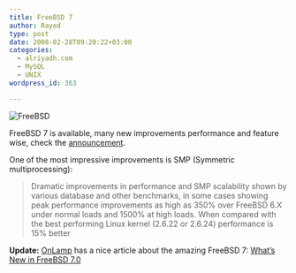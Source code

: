 ```yaml
---
title: FreeBSD 7
author: Rayed
type: post
date: 2008-02-28T09:20:22+03:00
categories:
  - alriyadh.com
  - MySQL
  - UNIX
wordpress_id: 363

---
```

<p><img src='http://rayed.com/wordpress/wp-content/uploads/2008/02/freebsd-logo.png' alt='FreeBSD' /></p>
<p>FreeBSD 7 is available, many new improvements performance and feature wise, check the <a href="http://www.freebsd.org/releases/7.0R/announce.html">announcement</a>.</p>
<p>One of the most impressive improvements is SMP (Symmetric multiprocessing):</p>
<blockquote><p>Dramatic improvements in performance and SMP scalability shown by various database and other benchmarks, in some cases showing peak performance improvements as high as 350% over FreeBSD 6.X under normal loads and 1500% at high loads. When compared with the best performing Linux kernel (2.6.22 or 2.6.24) performance is 15% better</p></blockquote>
<p><strong>Update:</strong> <a href="http://www.onlamp.com/">OnLamp</a> has a nice article about the amazing FreeBSD 7: <a href="http://www.onlamp.com/pub/a/bsd/2008/02/26/whats-new-in-freebsd-70.html">What&#8217;s New in FreeBSD 7.0</a></p>
